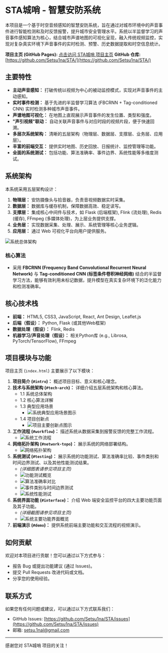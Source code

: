 # STA城哨 - 智慧安防系统

本项目是一个基于时空音频感知的智慧安防系统，旨在通过对城市环境中的声音事件进行智能检测和及时反馈报警，提升城市安全管理水平。系统以半监督学习的声音事件感知算法为核心，结合城市声谱地图的可视化呈现，融入传统视频监控，实现对复杂真实环境下声音事件的实时检测、预警、历史数据提取和时空信息统计。

**项目主页 (GitHub Pages):** [点击访问 STA城哨 项目主页](https://setsu1na.github.io/STA/) 
**GitHub 仓库:** [https://github.com/Setsu1na/STA/](https://github.com/Setsu1na/STA/)

## 主要特性

*   **主动声音感知：** 打破传统以视频为中心的被动监控模式，实现对声音事件的主动感知。
*   **实时事件检测：** 基于先进的半监督学习算法 (FBCRNN + Tag-conditioned CNN) 实时检测多种城市声音事件。
*   **声谱地图可视化：** 在地图上直观展示声音事件的发生位置、类型和强度。
*   **"声引视频"联动：** 自动关联声音事件与对应时段的视频片段，便于快速回溯。
*   **多层次系统架构：** 清晰的五层架构（物理层、数据层、支撑层、业务层、应用层）。
*   **丰富的前端交互：** 提供实时地图、历史回放、日报统计、监控管理等功能。
*   **全面的系统测试：** 包括功能、算法准确率、事件边界、系统性能等多维度测试。

## 系统架构

本系统采用五层架构设计：

1.  **物理层：** 安防摄像头与拾音器，负责音视频数据实时采集。
2.  **数据层：** 数据库与缓存机制，保障数据高效、稳定读写。
3.  **支撑层：** 集成核心中间件与技术，如 Flask (后端框架), Flink (流处理), Redis (缓存), FFmpeg (多媒体处理)，为上层业务提供支撑。
4.  **业务层：** 实现数据采集、处理、展示、系统管理等核心业务逻辑。
5.  **应用层：** 通过 Web 可视化平台向用户提供服务。

![系统总体架构](images/System_Architecture.png)

### 核心算法

*   采用 **FBCRNN (Frequency Band Convolutional Recurrent Neural Network)** 与 **Tag-conditioned CNN (标签条件卷积神经网络)** 结合的半监督学习方法，能够有效利用未标记数据，提升模型在真实复杂环境下的泛化能力和检测准确率。

## 核心技术栈

*   **前端：** HTML5, CSS3, JavaScript, React, Ant Design, Leaflet.js
*   **后端（假设）：** Python, Flask (或其他Web框架)
*   **数据处理（假设）：** Flink, Redis
*   **机器学习/声音处理（假设）：** 相关Python库 (e.g., Librosa, PyTorch/TensorFlow), FFmpeg

## 项目模块与功能

项目主页 (`index.html`) 主要展示了以下模块：

1.  **项目简介 (`#intro`)：** 概述项目目标、意义和核心理念。
2.  **技术与系统架构 (`#tech-arch`)：** 详细介绍五层系统架构和核心算法。
    *   1.1 系统总体架构
    *   1.2 核心算法详解
    *   1.3 典型应用场景
        *   ![系统典型应用场景图示](images/Application.png)
    *   1.4 项目创新点
        *   ![项目主要创新点图示](images/Innovation.png)
3.  **工作流程 (`#workflow`)：** 描述系统从数据采集到报警反馈的完整工作流程。
    *   ![系统工作流程](images/Workflow.png)
4.  **网络拓扑架构 (`#network-topo`)：** 展示系统的网络部署结构。
    *   ![网络拓扑架构](images/Network_Topology.png)
5.  **系统测试 (`#testing`)：** 展示系统的功能测试、算法准确率比较、事件类别和时间边界测试、以及其他性能测试结果。
    *   *(详细图表请参见项目主页)*
    *   ![功能测试概览](images/Test_1.png)
    *   ![算法准确率对比](images/Test_2.png)
    *   ![事件类别与时间边界测试](images/Test_3.png)
    *   ![系统性能测试](images/Test_4.png)
6.  **系统界面功能 (`#interface`)：** 介绍 Web 端安全监控平台的四大主要功能页面及其子功能。
    *   *(详细截图请参见项目主页)*
    *   ![系统主要功能界面概览](images/System_Functions.png)
7.  **前端演示 (`#demo`)：** 提供系统前端主要功能和交互流程的视频演示。

## 如何贡献

欢迎对本项目进行贡献！您可以通过以下方式参与：

*   报告 Bug 或提出功能建议 (通过 Issues)。
*   提交 Pull Requests 改进代码或文档。
*   分享您的使用经验。

## 联系方式

如果您有任何问题或建议，可以通过以下方式联系我们：
*   GitHub Issues: [https://github.com/Setsu1na/STA/issues](https://github.com/Setsu1na/STA/issues)
*   邮箱: setsu.1nal@gmail.com

---

感谢您对 STA城哨 项目的关注！ 